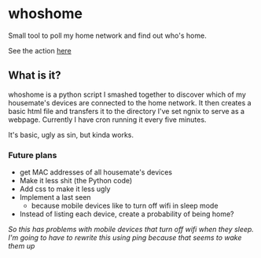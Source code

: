 # whoshome
Small tool to poll my home network and find out who's home.

See the action [here](http://rhysdeimel.ddns.net)


## What is it?
whoshome is a python script I smashed together to discover which of my housemate's devices are connected to the home network.
It then creates a basic html file and transfers it to the directory I've set ngnix to serve as a webpage.
Currently I have cron running it every five minutes.

It's basic, ugly as sin, but kinda works.

### Future plans
- get MAC addresses of all housemate's devices
- Make it less shit (the Python code)
- Add css to make it less ugly
- Implement a last seen
  - because mobile devices like to turn off wifi in sleep mode
- Instead of listing each device, create a probability of being home?

*So this has problems with mobile devices that turn off wifi when they sleep. I'm going to have to rewrite this using ping because that seems to wake them up*
